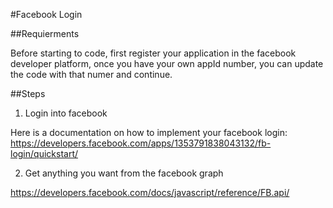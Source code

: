 #Facebook Login

##Requierments

Before starting to code, first register your application in the facebook developer platform, once you have your own appId number, you can update the code with that numer and continue.

##Steps
1. Login into facebook

Here is a documentation on how to implement your facebook login:
https://developers.facebook.com/apps/1353791838043132/fb-login/quickstart/

2. Get anything you want from the facebook graph
 
https://developers.facebook.com/docs/javascript/reference/FB.api/